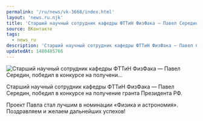 ```yaml
---
permalink: '/ru/news/vk-3668/index.html'
layout: 'news.ru.njk'
title: 'Старший научный сотрудник кафедры ФТТиН ФизФака — Павел Середин, победил в конкурсе на получени…'
source: ВКонтакте
tags:
  - news_ru
description: 'Старший научный сотрудник кафедры ФТТиН ФизФака — Павел Середин, победил в конкурсе на получени…'
updatedAt: 1480485766
---
```

![Старший научный сотрудник кафедры ФТТиН ФизФака — Павел Середин, победил в конкурсе на получени…](https://sun9-39.userapi.com/impf/c626320/v626320195/574e0/XsQR611kEtI.jpg?size=1280x853&quality=96&sign=13de0f50f2f3675ab24ff0e30d50887b&c_uniq_tag=ZiWNcRTVQmomVMqzFZrEuN8t3af_pqkkBFfQdYGc5pM&type=album)

Старший научный сотрудник кафедры ФТТиН ФизФака — Павел Середин, победил в конкурсе на получение гранта Президента РФ.

Проект Павла стал лучшим в номинации «Физика и астрономия». Поздравляем и желаем дальнейших успехов!
